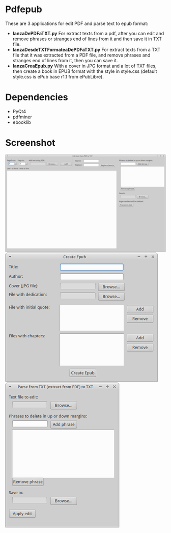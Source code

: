 # Pdfepub
These are 3 applications for edit PDF and parse text to epub format:
- **lanzaDePDFaTXT.py** For extract texts from a pdf, after you can edit and remove phrases or stranges end of lines from it and then save it in TXT file.
- **lanzaDesdeTXTFormateaDePDFaTXT.py** For extract texts from a TXT file that it was extracted from a PDF file, and remove phrases and stranges end of lines from it, then you can save it.
- **lanzaCreaEpub.py** With a cover in JPG format and a lot of TXT files, then create a book in EPUB format with the style in style.css (default style.css is ePub base r1.1 from ePubLibre).


# Dependencies
- PyQt4
- pdfminer
- ebooklib

# Screenshot
![Capture1](https://raw.githubusercontent.com/sermmor/Pdfepub/master/Edit%20text%20from%20PDF%20to%20TXT_002.png)
![Capture2](https://raw.githubusercontent.com/sermmor/Pdfepub/master/Create%20Epub_001.png)
![Capture3](https://raw.githubusercontent.com/sermmor/Pdfepub/master/Parse%20from%20TXT%20(extract%20from%20PDF)%20to%20TXT_003.png)
